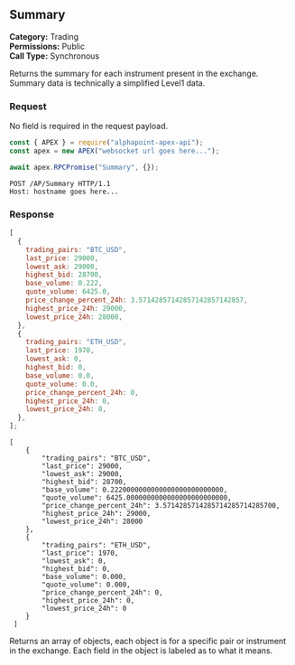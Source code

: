 ## Summary

**Category:** Trading<br />
**Permissions:** Public<br />
**Call Type:** Synchronous

Returns the summary for each instrument present in the exchange. Summary data is technically a simplified Level1 data.

### Request

No field is required in the request payload.

```javascript
const { APEX } = require("alphapoint-apex-api");
const apex = new APEX("websocket url goes here...");

await apex.RPCPromise("Summary", {});
```

```http
POST /AP/Summary HTTP/1.1
Host: hostname goes here...

```

### Response

```javascript
[
  {
    trading_pairs: "BTC_USD",
    last_price: 29000,
    lowest_ask: 29000,
    highest_bid: 28700,
    base_volume: 0.222,
    quote_volume: 6425.0,
    price_change_percent_24h: 3.57142857142857142857142857,
    highest_price_24h: 29000,
    lowest_price_24h: 28000,
  },
  {
    trading_pairs: "ETH_USD",
    last_price: 1970,
    lowest_ask: 0,
    highest_bid: 0,
    base_volume: 0.0,
    quote_volume: 0.0,
    price_change_percent_24h: 0,
    highest_price_24h: 0,
    lowest_price_24h: 0,
  },
];
```

```http
[
    {
        "trading_pairs": "BTC_USD",
        "last_price": 29000,
        "lowest_ask": 29000,
        "highest_bid": 28700,
        "base_volume": 0.2220000000000000000000000000,
        "quote_volume": 6425.0000000000000000000000000,
        "price_change_percent_24h": 3.5714285714285714285714285700,
        "highest_price_24h": 29000,
        "lowest_price_24h": 28000
    },
    {
        "trading_pairs": "ETH_USD",
        "last_price": 1970,
        "lowest_ask": 0,
        "highest_bid": 0,
        "base_volume": 0.000,
        "quote_volume": 0.000,
        "price_change_percent_24h": 0,
        "highest_price_24h": 0,
        "lowest_price_24h": 0
    }
 ]

```

Returns an array of objects, each object is for a specific pair or instrument in the exchange. Each field in the object is labeled as to what it means.
